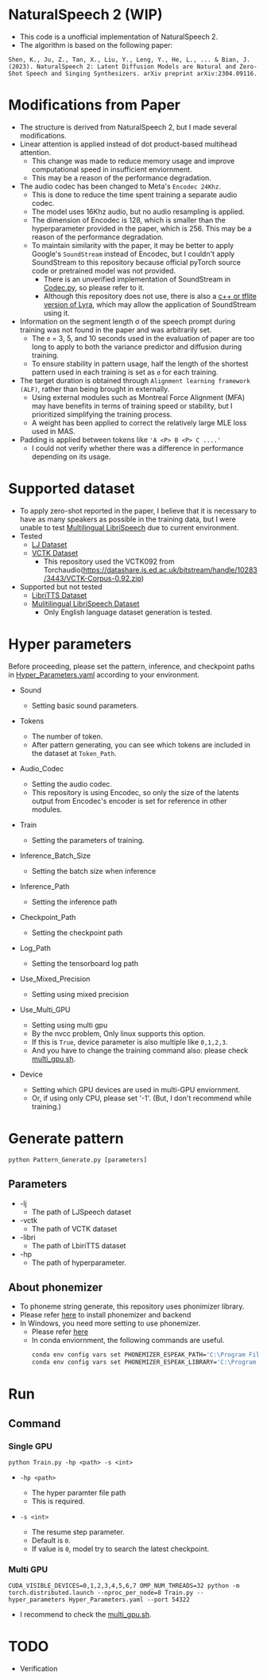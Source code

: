 # NaturalSpeech 2 (WIP)

* This code is a unofficial implementation of NaturalSpeech 2.
* The algorithm is based on the following paper:

```
Shen, K., Ju, Z., Tan, X., Liu, Y., Leng, Y., He, L., ... & Bian, J. (2023). NaturalSpeech 2: Latent Diffusion Models are Natural and Zero-Shot Speech and Singing Synthesizers. arXiv preprint arXiv:2304.09116.
```

# Modifications from Paper
* The structure is derived from NaturalSpeech 2, but I made several modifications.
* Linear attention is applied instead of dot product-based multihead attention.
    * This change was made to reduce memory usage and improve computational speed in insufficient enviornment.
    * This may be a reason of the performance degradation.
* The audio codec has been changed to Meta's `Encodec 24Khz`.
    * This is done to reduce the time spent training a separate audio codec.
    * The model uses 16Khz audio, but no audio resampling is applied.
    * The dimension of Encodec is 128, which is smaller than the hyperparameter provided in the paper, which is 256. This may be a reason of the performance degradation.
    * To maintain similarity with the paper, it may be better to apply Google's `SoundStream` instead of Encodec, but I couldn't apply SoundStream to this repository because official pyTorch source code or pretrained model was not provided.
        * There is an unverified implementation of SoundStream in [Codec.py](./Modules/Codec_Backup/Codec.py), so please refer to it.
        * Although this repository does not use, there is also a [c++ or tflite version of Lyra](https://github.com/google/lyra), which may allow the application of SoundStream using it.
* Information on the segment length σ of the speech prompt during training was not found in the paper and was arbitrarily set.
    * The `σ` = 3, 5, and 10 seconds used in the evaluation of paper are too long to apply to both the variance predictor and diffusion during training.
    * To ensure stability in pattern usage, half the length of the shortest pattern used in each training is set as `σ` for each training.
* The target duration is obtained through `Alignment learning framework (ALF)`, rather than being brought in externally.
    * Using external modules such as Montreal Force Alignment (MFA) may have benefits in terms of training speed or stability, but I prioritized simplifying the training process.
    * A weight has been applied to correct the relatively large MLE loss used in MAS.
* Padding is applied between tokens like `'A <P> B <P> C ....'`
    * I could not verify whether there was a difference in performance depending on its usage.

# Supported dataset
* To apply zero-shot reported in the paper, I believe that it is necessary to have as many speakers as possible in the training data, but I were unable to test [Multilingual LibriSpeech](https://www.openslr.org/94/) due to current environment.
* Tested
    * [LJ Dataset](https://keithito.com/LJ-Speech-Dataset/)
    * [VCTK Dataset](https://datashare.ed.ac.uk/handle/10283/2651)
        * This repository used the VCTK092 from Torchaudio(https://datashare.is.ed.ac.uk/bitstream/handle/10283/3443/VCTK-Corpus-0.92.zip)
* Supported but not tested
    * [LibriTTS Dataset](https://www.openslr.org/60/)
    * [Mulitilingual LibriSpeech Dataset](https://www.openslr.org/94/)
        * Only English language dataset generation is tested.

# Hyper parameters
Before proceeding, please set the pattern, inference, and checkpoint paths in [Hyper_Parameters.yaml](Hyper_Parameters.yaml) according to your environment.

* Sound
    * Setting basic sound parameters.

* Tokens
    * The number of token.    
    * After pattern generating, you can see which tokens are included in the dataset at `Token_Path`.

* Audio_Codec
    * Setting the audio codec.
    * This repository is using Encodec, so only the size of the latents output from Encodec's encoder is set for reference in other modules.

* Train
    * Setting the parameters of training.

* Inference_Batch_Size
    * Setting the batch size when inference

* Inference_Path
    * Setting the inference path

* Checkpoint_Path
    * Setting the checkpoint path

* Log_Path
    * Setting the tensorboard log path

* Use_Mixed_Precision
    * Setting using mixed precision

* Use_Multi_GPU
    * Setting using multi gpu
    * By the nvcc problem, Only linux supports this option.
    * If this is `True`, device parameter is also multiple like `0,1,2,3`.
    * And you have to change the training command also: please check [multi_gpu.sh](./multi_gpu.sh).

* Device
    * Setting which GPU devices are used in multi-GPU enviornment.
    * Or, if using only CPU, please set '-1'. (But, I don't recommend while training.)

# Generate pattern

```
python Pattern_Generate.py [parameters]
```
## Parameters
* -lj
    * The path of LJSpeech dataset
* -vctk
    * The path of VCTK dataset
* -libri
    * The path of LbiriTTS dataset
* -hp
    * The path of hyperparameter.

## About phonemizer
* To phoneme string generate, this repository uses phonimizer library.
* Please refer [here](https://bootphon.github.io/phonemizer/install.html) to install phonemizer and backend
* In Windows, you need more setting to use phonemizer.
    * Please refer [here](https://github.com/bootphon/phonemizer/issues/44)
    * In conda enviornment, the following commands are useful.
        ```bash
        conda env config vars set PHONEMIZER_ESPEAK_PATH='C:\Program Files\eSpeak NG'
        conda env config vars set PHONEMIZER_ESPEAK_LIBRARY='C:\Program Files\eSpeak NG\libespeak-ng.dll'
        ```
# Run

## Command

### Single GPU
```
python Train.py -hp <path> -s <int>
```

* `-hp <path>`
    * The hyper paramter file path
    * This is required.

* `-s <int>`
    * The resume step parameter.
    * Default is `0`.
    * If value is `0`, model try to search the latest checkpoint.

### Multi GPU
```
CUDA_VISIBLE_DEVICES=0,1,2,3,4,5,6,7 OMP_NUM_THREADS=32 python -m torch.distributed.launch --nproc_per_node=8 Train.py --hyper_parameters Hyper_Parameters.yaml --port 54322
```

* I recommend to check the [multi_gpu.sh](./multi_gpu.sh).

# TODO
* Verification

